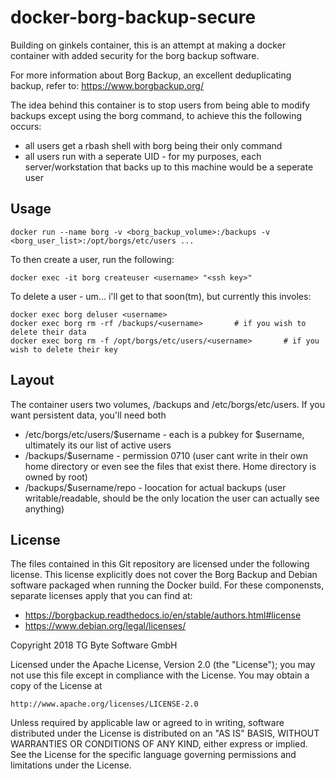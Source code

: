 # docker-borg-backup-secure

Building on ginkels container, this is an attempt at making a docker container with added security for the borg backup software.

For more information about Borg Backup, an excellent deduplicating backup, refer to: https://www.borgbackup.org/

The idea behind this container is to stop users from being able to modify backups except using the borg command, to achieve this the following occurs:

* all users get a rbash shell with borg being their only command
* all users run with a seperate UID - for my purposes, each server/workstation that backs up to this machine would be a seperate user


## Usage

```
docker run --name borg -v <borg_backup_volume>:/backups -v <borg_user_list>:/opt/borgs/etc/users ...
```

To then create a user, run the following:

```
docker exec -it borg createuser <username> "<ssh key>"
```

To delete a user - um... i'll get to that soon(tm), but currently this involes:

```
docker exec borg deluser <username>
docker exec borg rm -rf /backups/<username>       # if you wish to delete their data
docker exec borg rm -f /opt/borgs/etc/users/<username>       # if you wish to delete their key
```

## Layout

The container users two volumes, /backups and /etc/borgs/etc/users. If you want persistent data, you'll need both

 * /etc/borgs/etc/users/$username - each is a pubkey for $username, ultimately its our list of active users
 * /backups/$username - permission 0710 (user cant write in their own home directory or even see the files that exist there. Home directory is owned by root)
 * /backups/$username/repo - loocation for actual backups (user writable/readable, should be the only location the user can actually see anything)


## License

The files contained in this Git repository are licensed under the following license. This license explicitly does not cover the Borg Backup and Debian software packaged when running the Docker build. For these componensts, separate licenses apply that you can find at:

* https://borgbackup.readthedocs.io/en/stable/authors.html#license
* https://www.debian.org/legal/licenses/

Copyright 2018 TG Byte Software GmbH

Licensed under the Apache License, Version 2.0 (the "License");
you may not use this file except in compliance with the License.
You may obtain a copy of the License at

    http://www.apache.org/licenses/LICENSE-2.0

Unless required by applicable law or agreed to in writing, software
distributed under the License is distributed on an "AS IS" BASIS,
WITHOUT WARRANTIES OR CONDITIONS OF ANY KIND, either express or implied.
See the License for the specific language governing permissions and
limitations under the License.

